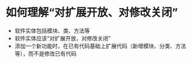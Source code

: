 
# 如何理解“对扩展开放、对修改关闭”
- 软件实体包括模块、类、方法等
- 软件实体应该“对扩展开放，对修改关闭”
- 添加一个新功能时，在已有代码基础上扩展代码（新增模块、分类、方法等），而不是修改已有代码

